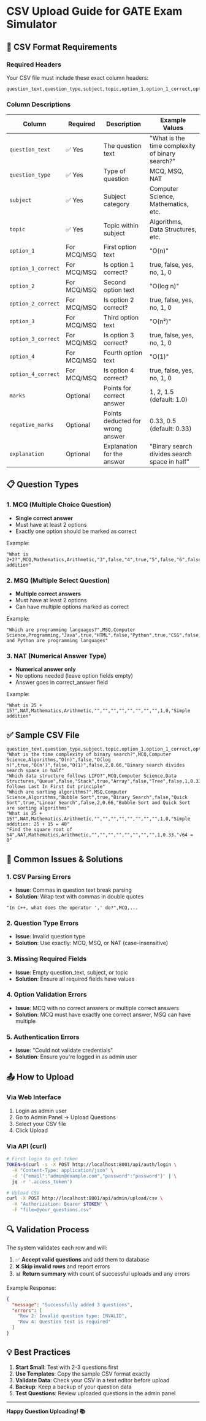 # CSV Upload Guide for GATE Exam Simulator

## 📄 CSV Format Requirements

### Required Headers
Your CSV file must include these exact column headers:

```csv
question_text,question_type,subject,topic,option_1,option_1_correct,option_2,option_2_correct,option_3,option_3_correct,option_4,option_4_correct,marks,negative_marks,explanation
```

### Column Descriptions

| Column | Required | Description | Example Values |
|--------|----------|-------------|----------------|
| `question_text` | ✅ Yes | The question text | "What is the time complexity of binary search?" |
| `question_type` | ✅ Yes | Type of question | MCQ, MSQ, NAT |
| `subject` | ✅ Yes | Subject category | Computer Science, Mathematics, etc. |
| `topic` | ✅ Yes | Topic within subject | Algorithms, Data Structures, etc. |
| `option_1` | For MCQ/MSQ | First option text | "O(n)" |
| `option_1_correct` | For MCQ/MSQ | Is option 1 correct? | true, false, yes, no, 1, 0 |
| `option_2` | For MCQ/MSQ | Second option text | "O(log n)" |
| `option_2_correct` | For MCQ/MSQ | Is option 2 correct? | true, false, yes, no, 1, 0 |
| `option_3` | For MCQ/MSQ | Third option text | "O(n²)" |
| `option_3_correct` | For MCQ/MSQ | Is option 3 correct? | true, false, yes, no, 1, 0 |
| `option_4` | For MCQ/MSQ | Fourth option text | "O(1)" |
| `option_4_correct` | For MCQ/MSQ | Is option 4 correct? | true, false, yes, no, 1, 0 |
| `marks` | Optional | Points for correct answer | 1, 2, 1.5 (default: 1.0) |
| `negative_marks` | Optional | Points deducted for wrong answer | 0.33, 0.5 (default: 0.33) |
| `explanation` | Optional | Explanation for the answer | "Binary search divides search space in half" |

## 📋 Question Types

### 1. MCQ (Multiple Choice Question)
- **Single correct answer**
- Must have at least 2 options
- Exactly one option should be marked as correct

Example:
```csv
"What is 2+2?",MCQ,Mathematics,Arithmetic,"3",false,"4",true,"5",false,"6",false,1,0.33,"Simple addition"
```

### 2. MSQ (Multiple Select Question)  
- **Multiple correct answers**
- Must have at least 2 options
- Can have multiple options marked as correct

Example:
```csv
"Which are programming languages?",MSQ,Computer Science,Programming,"Java",true,"HTML",false,"Python",true,"CSS",false,2,0.66,"Java and Python are programming languages"
```

### 3. NAT (Numerical Answer Type)
- **Numerical answer only**
- No options needed (leave option fields empty)
- Answer goes in correct_answer field

Example:
```csv
"What is 25 + 15?",NAT,Mathematics,Arithmetic,"","","","","","","","",1,0,"Simple addition"
```

## ✅ Sample CSV File

```csv
question_text,question_type,subject,topic,option_1,option_1_correct,option_2,option_2_correct,option_3,option_3_correct,option_4,option_4_correct,marks,negative_marks,explanation
"What is the time complexity of binary search?",MCQ,Computer Science,Algorithms,"O(n)",false,"O(log n)",true,"O(n²)",false,"O(1)",false,2,0.66,"Binary search divides search space in half"
"Which data structure follows LIFO?",MCQ,Computer Science,Data Structures,"Queue",false,"Stack",true,"Array",false,"Tree",false,1,0.33,"Stack follows Last In First Out principle"
"Which are sorting algorithms?",MSQ,Computer Science,Algorithms,"Bubble Sort",true,"Binary Search",false,"Quick Sort",true,"Linear Search",false,2,0.66,"Bubble Sort and Quick Sort are sorting algorithms"
"What is 25 + 15?",NAT,Mathematics,Arithmetic,"","","","","","","","",1,0,"Simple addition: 25 + 15 = 40"
"Find the square root of 64",NAT,Mathematics,Arithmetic,"","","","","","","","",1,0.33,"√64 = 8"
```

## 🚨 Common Issues & Solutions

### 1. **CSV Parsing Errors**
- **Issue**: Commas in question text break parsing
- **Solution**: Wrap text with commas in double quotes
```csv
"In C++, what does the operator ',' do?",MCQ,...
```

### 2. **Question Type Errors** 
- **Issue**: Invalid question type
- **Solution**: Use exactly: MCQ, MSQ, or NAT (case-insensitive)

### 3. **Missing Required Fields**
- **Issue**: Empty question_text, subject, or topic
- **Solution**: Ensure all required fields have values

### 4. **Option Validation Errors**
- **Issue**: MCQ with no correct answers or multiple correct answers
- **Solution**: MCQ must have exactly one correct answer, MSQ can have multiple

### 5. **Authentication Errors**
- **Issue**: "Could not validate credentials"
- **Solution**: Ensure you're logged in as admin user

## 📤 How to Upload

### Via Web Interface
1. Login as admin user
2. Go to Admin Panel → Upload Questions
3. Select your CSV file
4. Click Upload

### Via API (curl)
```bash
# First login to get token
TOKEN=$(curl -s -X POST http://localhost:8001/api/auth/login \
  -H "Content-Type: application/json" \
  -d '{"email":"admin@example.com","password":"password"}' | \
  jq -r '.access_token')

# Upload CSV
curl -X POST http://localhost:8001/api/admin/upload/csv \
  -H "Authorization: Bearer $TOKEN" \
  -F "file=@your_questions.csv"
```

## 🔍 Validation Process

The system validates each row and will:
1. ✅ **Accept valid questions** and add them to database
2. ❌ **Skip invalid rows** and report errors
3. 📊 **Return summary** with count of successful uploads and any errors

Example Response:
```json
{
  "message": "Successfully added 3 questions",
  "errors": [
    "Row 2: Invalid question type: INVALID",
    "Row 4: Question text is required"
  ]
}
```

## 💡 Best Practices

1. **Start Small**: Test with 2-3 questions first
2. **Use Templates**: Copy the sample CSV format exactly
3. **Validate Data**: Check your CSV in a text editor before upload
4. **Backup**: Keep a backup of your question data
5. **Test Questions**: Review uploaded questions in the admin panel

---

**Happy Question Uploading! 📚**
